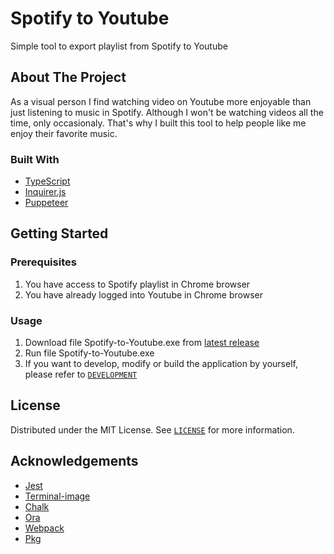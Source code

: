 # Spotify to Youtube
Simple tool to export playlist from Spotify to Youtube

## About The Project
As a visual person I find watching video on Youtube more enjoyable than just listening to music in Spotify. Although I won't be watching videos all the time, only occasionaly. That's why I built this tool to help people like me enjoy their favorite music.

### Built With
* [TypeScript](https://www.typescriptlang.org/)
* [Inquirer.js](https://github.com/SBoudrias/Inquirer.js)
* [Puppeteer](https://pptr.dev/)

## Getting Started
### Prerequisites
1. You have access to Spotify playlist in Chrome browser
2. You have already logged into Youtube in Chrome browser

### Usage
1. Download file Spotify-to-Youtube.exe from [latest release](https://github.com/deddyss/spotify-to-youtube/releases/latest)
2. Run file Spotify-to-Youtube.exe
3. If you want to develop, modify or build the application by yourself, please refer to [`DEVELOPMENT`](DEVELOPMENT.md)

## License
Distributed under the MIT License. See [`LICENSE`](LICENSE) for more information.

## Acknowledgements
* [Jest](https://jestjs.io/)
* [Terminal-image](https://github.com/sindresorhus/terminal-image)
* [Chalk](https://github.com/chalk/chalk)
* [Ora](https://github.com/sindresorhus/ora)
* [Webpack](https://webpack.js.org/)
* [Pkg](https://github.com/vercel/pkg)
